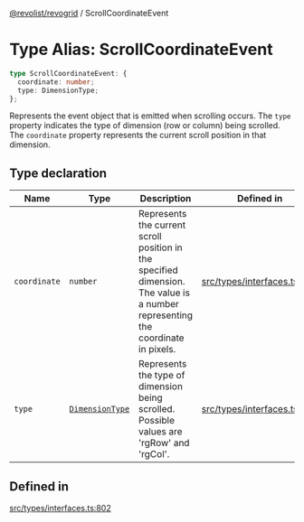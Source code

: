 [@revolist/revogrid](README.md) / ScrollCoordinateEvent

# Type Alias: ScrollCoordinateEvent

```ts
type ScrollCoordinateEvent: {
  coordinate: number;
  type: DimensionType;
};
```

Represents the event object that is emitted when scrolling occurs.
The `type` property indicates the type of dimension (row or column) being scrolled.
The `coordinate` property represents the current scroll position in that dimension.

## Type declaration

| Name | Type | Description | Defined in |
| ------ | ------ | ------ | ------ |
| `coordinate` | `number` | Represents the current scroll position in the specified dimension. The value is a number representing the coordinate in pixels. | [src/types/interfaces.ts:813](https://github.com/revolist/revogrid/blob/93978cbf92b3c4002586c5528517b1ce86d856d9/src/types/interfaces.ts#L813) |
| `type` | [`DimensionType`](TypeAlias.DimensionType.md) | Represents the type of dimension being scrolled. Possible values are 'rgRow' and 'rgCol'. | [src/types/interfaces.ts:807](https://github.com/revolist/revogrid/blob/93978cbf92b3c4002586c5528517b1ce86d856d9/src/types/interfaces.ts#L807) |

## Defined in

[src/types/interfaces.ts:802](https://github.com/revolist/revogrid/blob/93978cbf92b3c4002586c5528517b1ce86d856d9/src/types/interfaces.ts#L802)
